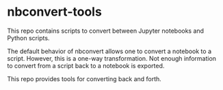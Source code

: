 nbconvert-tools
===============

This repo contains scripts to convert between Jupyter notebooks and Python scripts.

The default behavior of nbconvert allows one to convert a notebook to a script.
However, this is a one-way transformation. Not enough information to convert
from a script back to a notebook is exported.

This repo provides tools for converting back and forth.
